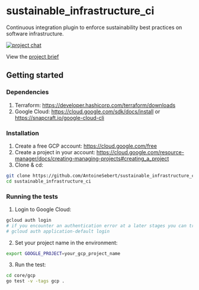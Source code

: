 # sustainable_infrastructure_ci
Continuous integration plugin to enforce sustainability best practices on software infrastructure.

[![project chat](https://img.shields.io/badge/zulip-join_chat-brightgreen.svg)](https://softwareforsustainability.zulipchat.com/join/f7vanlepyjfivdy35gfhxl63/)

View the [project brief](ProjectBrief.pdf)

## Getting started

### Dependencies

1. Terraform: https://developer.hashicorp.com/terraform/downloads
2. Google Cloud: https://cloud.google.com/sdk/docs/install or https://snapcraft.io/google-cloud-cli

### Installation

1. Create a free GCP account: https://cloud.google.com/free
2. Create a project in your account: https://cloud.google.com/resource-manager/docs/creating-managing-projects#creating_a_project
3. Clone & cd:
```sh
git clone https://github.com/AntoineSebert/sustainable_infrastructure_ci.git
cd sustainable_infrastructure_ci
```

### Running the tests

1. Login to Google Cloud:
```sh
gcloud auth login
# if you encounter an authentication error at a later stages you can try instead:
# gcloud auth application-default login
```
2. Set your project name in the environment:
```sh
export GOOGLE_PROJECT=your_gcp_project_name
```
3. Run the test:
```sh
cd core/gcp
go test -v -tags gcp .
```
